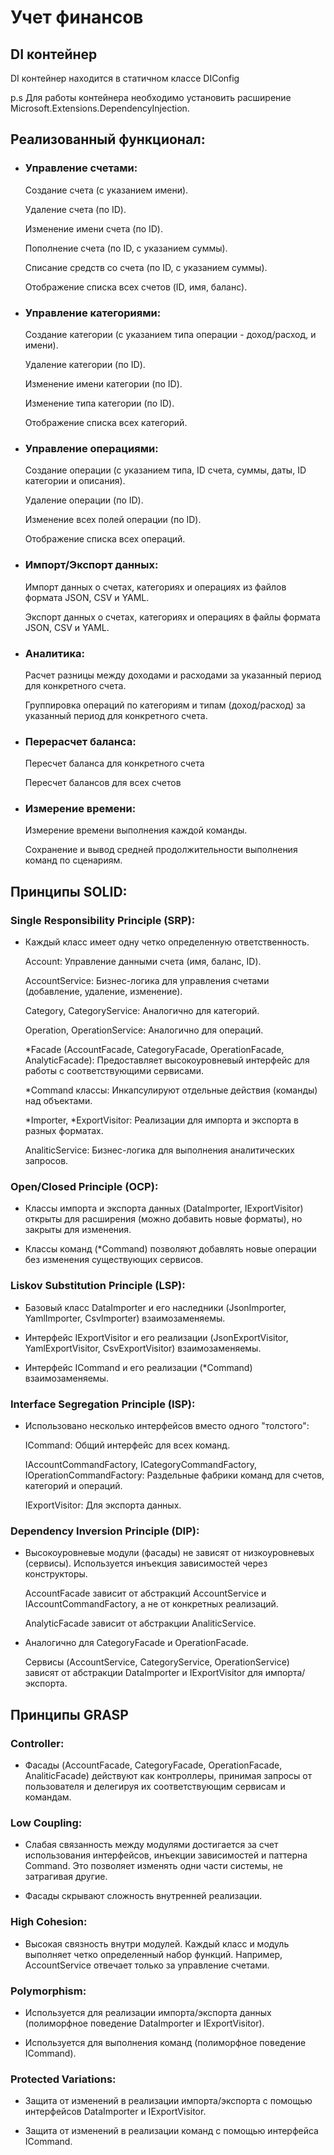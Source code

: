# Учет финансов 

## DI контейнер
DI контейнер находится в статичном классе DIConfig

p.s Для работы контейнера необходимо установить расширение Microsoft.Extensions.DependencyInjection.

## Реализованный функционал:

- ### Управление счетами:

    Создание счета (с указанием имени).

    Удаление счета (по ID).

    Изменение имени счета (по ID).

    Пополнение счета (по ID, с указанием суммы).

    Списание средств со счета (по ID, с указанием суммы).

    Отображение списка всех счетов (ID, имя, баланс).

- ### Управление категориями:

    Создание категории (с указанием типа операции - доход/расход, и имени).
    
    Удаление категории (по ID).
    
    Изменение имени категории (по ID).
    
    Изменение типа категории (по ID).
    
    Отображение списка всех категорий.

- ### Управление операциями:

    Создание операции (с указанием типа, ID счета, суммы, даты, ID категории и описания).
    
    Удаление операции (по ID).
    
    Изменение всех полей операции (по ID).
    
    Отображение списка всех операций.

- ### Импорт/Экспорт данных:

    Импорт данных о счетах, категориях и операциях из файлов формата JSON, CSV и YAML.
    
    Экспорт данных о счетах, категориях и операциях в файлы формата JSON, CSV и YAML.

- ### Аналитика:

    Расчет разницы между доходами и расходами за указанный период для конкретного счета.
    
    Группировка операций по категориям и типам (доход/расход) за указанный период для конкретного счета.

- ### Перерасчет баланса:

    Пересчет баланса для конкретного счета
    
    Пересчет балансов для всех счетов

- ### Измерение времени:

    Измерение времени выполнения каждой команды.
    
    Сохранение и вывод средней продолжительности выполнения команд по сценариям.

## Принципы SOLID:

### Single Responsibility Principle (SRP):

- Каждый класс имеет одну четко определенную ответственность.

  Account: Управление данными счета (имя, баланс, ID).
        
  AccountService: Бизнес-логика для управления счетами (добавление, удаление, изменение).
        
  Category, CategoryService: Аналогично для категорий.
        
  Operation, OperationService: Аналогично для операций.
        
  *Facade (AccountFacade, CategoryFacade, OperationFacade, AnalyticFacade): Предоставляет высокоуровневый интерфейс для работы с соответствующими сервисами.
        
  *Command классы: Инкапсулируют отдельные действия (команды) над объектами.
        
  *Importer, *ExportVisitor: Реализации для импорта и экспорта в разных форматах.
        
  AnaliticService: Бизнес-логика для выполнения аналитических запросов.

### Open/Closed Principle (OCP):

- Классы импорта и экспорта данных (DataImporter<T>, IExportVisitor<T>) открыты для расширения (можно добавить новые форматы), но закрыты для изменения.

- Классы команд (*Command) позволяют добавлять новые операции без изменения существующих сервисов.

### Liskov Substitution Principle (LSP):

- Базовый класс DataImporter<T> и его наследники (JsonImporter<T>, YamlImporter<T>, CsvImporter<T>) взаимозаменяемы.

- Интерфейс IExportVisitor<T> и его реализации (JsonExportVisitor<T>, YamlExportVisitor<T>, CsvExportVisitor<T>) взаимозаменяемы.

- Интерфейс ICommand и его реализации (*Command) взаимозаменяемы.

### Interface Segregation Principle (ISP):

- Использовано несколько интерфейсов вместо одного "толстого":
        
  ICommand: Общий интерфейс для всех команд.
        
  IAccountCommandFactory, ICategoryCommandFactory, IOperationCommandFactory: Раздельные фабрики команд для счетов, категорий и операций.
        
  IExportVisitor<T>: Для экспорта данных.

### Dependency Inversion Principle (DIP):

- Высокоуровневые модули (фасады) не зависят от низкоуровневых (сервисы). Используется инъекция зависимостей через конструкторы.

  AccountFacade зависит от абстракций AccountService и IAccountCommandFactory, а не от конкретных реализаций.
        
  AnalyticFacade зависит от абстракции AnaliticService.

- Аналогично для CategoryFacade и OperationFacade.

  Сервисы (AccountService, CategoryService, OperationService) зависят от абстракции DataImporter<T> и IExportVisitor<T> для импорта/экспорта.

## Принципы GRASP

### Controller:

- Фасады (AccountFacade, CategoryFacade, OperationFacade, AnaliticFacade) действуют как контроллеры, принимая запросы от пользователя и делегируя их соответствующим сервисам и командам.

### Low Coupling:

- Слабая связанность между модулями достигается за счет использования интерфейсов, инъекции зависимостей и паттерна Command. Это позволяет изменять одни части системы, не затрагивая другие.

- Фасады скрывают сложность внутренней реализации.

### High Cohesion:

- Высокая связность внутри модулей. Каждый класс и модуль выполняет четко определенный набор функций. Например, AccountService отвечает только за управление счетами.

### Polymorphism:

- Используется для реализации импорта/экспорта данных (полиморфное поведение DataImporter<T> и IExportVisitor<T>).

- Используется для выполнения команд (полиморфное поведение ICommand).

### Protected Variations:

- Защита от изменений в реализации импорта/экспорта с помощью интерфейсов DataImporter<T> и IExportVisitor<T>.

- Защита от изменений в реализации команд с помощью интерфейса ICommand.

